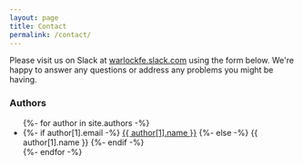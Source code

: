 ```yaml
---
layout: page
title: Contact
permalink: /contact/
---
```


Please visit us on Slack at [warlockfe.slack.com](https://warlockfe.slack.com/) using the form below.
We're happy to answer any questions or address any problems you might be having.

<div id="CommunityInviter"></div>
<script>
  window.CommunityInviterAsyncInit = function () {
    CommunityInviter.init({
      app_url:'warlock',
      team_id:'warlockfe'
   })
  };

  (function(d, s, id){
    var js, fjs = d.getElementsByTagName(s)[0];
    if (d.getElementById(id)) {return;}
    js = d.createElement(s); js.id = id;
    js.src = "https://communityinviter.com/js/communityinviter.js";
    fjs.parentNode.insertBefore(js, fjs);
  }(document, 'script', 'Community_Inviter'));
</script>

### Authors ###

<ul class="contact-list">
{%- for author in site.authors -%}
  <li class="p-name">
  {%- if author[1].email -%}
    <a class="u-email" href="mailto:{{ author[1].email }}">{{ author[1].name }}</a>
  {%- else -%}
    {{ author[1].name }}
  {%- endif -%}
  </li>
{%- endfor -%}
</ul>
